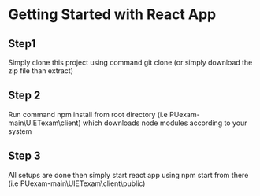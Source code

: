 # Getting Started with React App
## Step1
Simply clone this project using command git clone (or simply download the zip file than extract) 
## Step 2
Run command npm install from root directory (i.e PUexam-main\UIETexam\client) which downloads node modules according to your system 
## Step 3
All setups are done then simply start react app using npm start from there (i.e PUexam-main\UIETexam\client\public)
